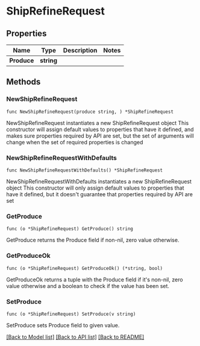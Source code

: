 # ShipRefineRequest

## Properties

Name | Type | Description | Notes
------------ | ------------- | ------------- | -------------
**Produce** | **string** |  | 

## Methods

### NewShipRefineRequest

`func NewShipRefineRequest(produce string, ) *ShipRefineRequest`

NewShipRefineRequest instantiates a new ShipRefineRequest object
This constructor will assign default values to properties that have it defined,
and makes sure properties required by API are set, but the set of arguments
will change when the set of required properties is changed

### NewShipRefineRequestWithDefaults

`func NewShipRefineRequestWithDefaults() *ShipRefineRequest`

NewShipRefineRequestWithDefaults instantiates a new ShipRefineRequest object
This constructor will only assign default values to properties that have it defined,
but it doesn't guarantee that properties required by API are set

### GetProduce

`func (o *ShipRefineRequest) GetProduce() string`

GetProduce returns the Produce field if non-nil, zero value otherwise.

### GetProduceOk

`func (o *ShipRefineRequest) GetProduceOk() (*string, bool)`

GetProduceOk returns a tuple with the Produce field if it's non-nil, zero value otherwise
and a boolean to check if the value has been set.

### SetProduce

`func (o *ShipRefineRequest) SetProduce(v string)`

SetProduce sets Produce field to given value.



[[Back to Model list]](../README.md#documentation-for-models) [[Back to API list]](../README.md#documentation-for-api-endpoints) [[Back to README]](../README.md)


